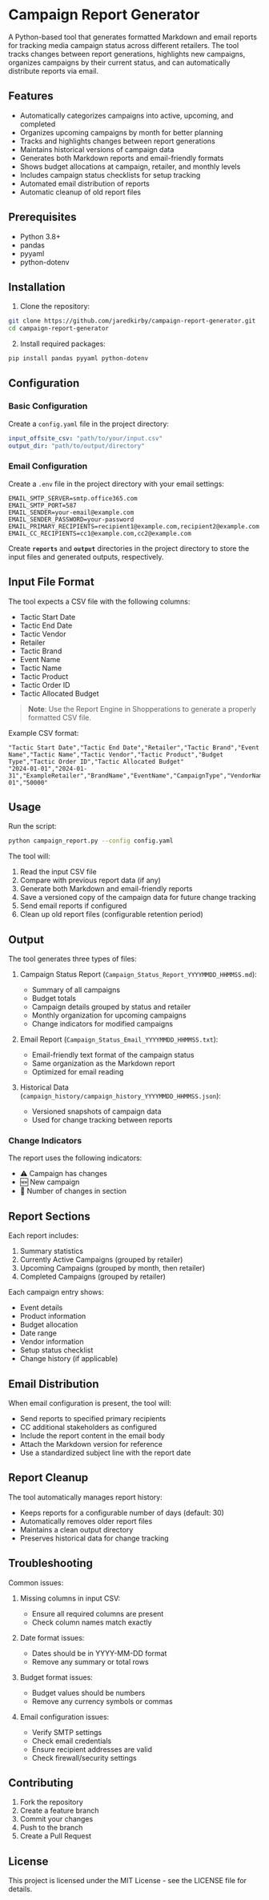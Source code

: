 # Campaign Report Generator

A Python-based tool that generates formatted Markdown and email reports for tracking media campaign status across different retailers. The tool tracks changes between report generations, highlights new campaigns, organizes campaigns by their current status, and can automatically distribute reports via email.

## Features

- Automatically categorizes campaigns into active, upcoming, and completed
- Organizes upcoming campaigns by month for better planning
- Tracks and highlights changes between report generations
- Maintains historical versions of campaign data
- Generates both Markdown reports and email-friendly formats
- Shows budget allocations at campaign, retailer, and monthly levels
- Includes campaign status checklists for setup tracking
- Automated email distribution of reports
- Automatic cleanup of old report files

## Prerequisites

- Python 3.8+
- pandas
- pyyaml
- python-dotenv

## Installation

1. Clone the repository:
```bash
git clone https://github.com/jaredkirby/campaign-report-generator.git
cd campaign-report-generator
```

2. Install required packages:
```bash
pip install pandas pyyaml python-dotenv
```

## Configuration

### Basic Configuration
Create a `config.yaml` file in the project directory:

```yaml
input_offsite_csv: "path/to/your/input.csv"
output_dir: "path/to/output/directory"
```

### Email Configuration
Create a `.env` file in the project directory with your email settings:

```env
EMAIL_SMTP_SERVER=smtp.office365.com
EMAIL_SMTP_PORT=587
EMAIL_SENDER=your-email@example.com
EMAIL_SENDER_PASSWORD=your-password
EMAIL_PRIMARY_RECIPIENTS=recipient1@example.com,recipient2@example.com
EMAIL_CC_RECIPIENTS=cc1@example.com,cc2@example.com
```

Create **`reports`** and **`output`** directories in the project directory to store the input files and generated outputs, respectively.

## Input File Format

The tool expects a CSV file with the following columns:

- Tactic Start Date
- Tactic End Date
- Tactic Vendor
- Retailer
- Tactic Brand
- Event Name
- Tactic Name
- Tactic Product
- Tactic Order ID
- Tactic Allocated Budget

> **Note**: Use the Report Engine in Shopperations to generate a properly formatted CSV file.

Example CSV format:
```csv
"Tactic Start Date","Tactic End Date","Retailer","Tactic Brand","Event Name","Tactic Name","Tactic Vendor","Tactic Product","Budget Type","Tactic Order ID","Tactic Allocated Budget"
"2024-01-01","2024-01-31","ExampleRetailer","BrandName","EventName","CampaignType","VendorName","ProductName","Working","12345-01","50000"
```

## Usage

Run the script:
```bash
python campaign_report.py --config config.yaml
```

The tool will:
1. Read the input CSV file
2. Compare with previous report data (if any)
3. Generate both Markdown and email-friendly reports
4. Save a versioned copy of the campaign data for future change tracking
5. Send email reports if configured
6. Clean up old report files (configurable retention period)

## Output

The tool generates three types of files:

1. Campaign Status Report (`Campaign_Status_Report_YYYYMMDD_HHMMSS.md`):
   - Summary of all campaigns
   - Budget totals
   - Campaign details grouped by status and retailer
   - Monthly organization for upcoming campaigns
   - Change indicators for modified campaigns

2. Email Report (`Campaign_Status_Email_YYYYMMDD_HHMMSS.txt`):
   - Email-friendly text format of the campaign status
   - Same organization as the Markdown report
   - Optimized for email reading

3. Historical Data (`campaign_history/campaign_history_YYYYMMDD_HHMMSS.json`):
   - Versioned snapshots of campaign data
   - Used for change tracking between reports

### Change Indicators

The report uses the following indicators:
- ⚠️ Campaign has changes
- 🆕 New campaign
- 🔄 Number of changes in section

## Report Sections

Each report includes:
1. Summary statistics
2. Currently Active Campaigns (grouped by retailer)
3. Upcoming Campaigns (grouped by month, then retailer)
4. Completed Campaigns (grouped by retailer)

Each campaign entry shows:
- Event details
- Product information
- Budget allocation
- Date range
- Vendor information
- Setup status checklist
- Change history (if applicable)

## Email Distribution

When email configuration is present, the tool will:
- Send reports to specified primary recipients
- CC additional stakeholders as configured
- Include the report content in the email body
- Attach the Markdown version for reference
- Use a standardized subject line with the report date

## Report Cleanup

The tool automatically manages report history:
- Keeps reports for a configurable number of days (default: 30)
- Automatically removes older report files
- Maintains a clean output directory
- Preserves historical data for change tracking

## Troubleshooting

Common issues:
1. Missing columns in input CSV:
   - Ensure all required columns are present
   - Check column names match exactly

2. Date format issues:
   - Dates should be in YYYY-MM-DD format
   - Remove any summary or total rows

3. Budget format issues:
   - Budget values should be numbers
   - Remove any currency symbols or commas

4. Email configuration issues:
   - Verify SMTP settings
   - Check email credentials
   - Ensure recipient addresses are valid
   - Check firewall/security settings

## Contributing

1. Fork the repository
2. Create a feature branch
3. Commit your changes
4. Push to the branch
5. Create a Pull Request

## License

This project is licensed under the MIT License - see the LICENSE file for details.